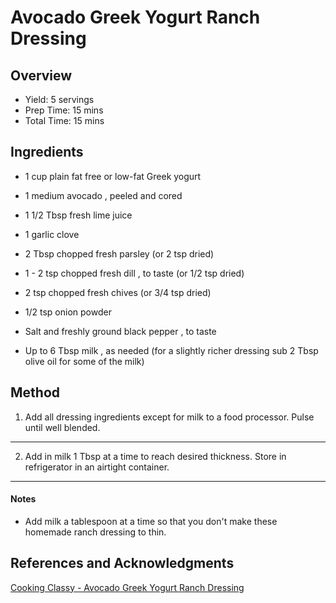# Avocado Greek Yogurt Ranch Dressing

## Overview

- Yield: 5 servings
- Prep Time: 15 mins
- Total Time: 15 mins

## Ingredients

- 1 cup plain fat free or low-fat Greek yogurt

- 1 medium avocado , peeled and cored

- 1 1/2 Tbsp fresh lime juice

- 1 garlic clove

- 2 Tbsp chopped fresh parsley (or 2 tsp dried)

- 1 - 2 tsp chopped fresh dill , to taste (or 1/2 tsp dried)

- 2 tsp chopped fresh chives (or 3/4 tsp dried)

- 1/2 tsp onion powder

- Salt and freshly ground black pepper , to taste

- Up to 6 Tbsp milk , as needed (for a slightly richer dressing sub 2 Tbsp olive oil for some of the milk)


## Method

1. Add all dressing ingredients except for milk to a food processor. Pulse until well blended.
---
2. Add in milk 1 Tbsp at a time to reach desired thickness. Store in refrigerator in an airtight container.
---

#### Notes

- Add milk a tablespoon at a time so that you don't make these homemade ranch dressing to thin.

## References and Acknowledgments

[Cooking Classy - Avocado Greek Yogurt Ranch Dressing](http://www.cookingclassy.com/2015/06/avocado-greek-yogurt-ranch-dressing/?utm_content=buffer94df5&utm_medium=social&utm_source=pinterest.com&utm_campaign=WNMbuffer)
